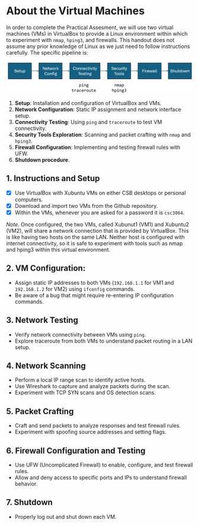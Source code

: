 # About the Virtual Machines

In order to complete the Practical Assesment, we will use two virtual machines (VMs) in VirtualBox to provide a Linux environment within which to experiment
with `nmap`, `hping3`, and firewalls. This handout does not assume any prior knowledge of Linux as we just need to follow instructions carefully. The specific 
pipeline is:

![alt text](https://github.com/lgperrin/Network-Security/blob/main/Practical-Assesment/Images/Captura%20de%20pantalla%202024-02-26%20115128.png)

1. **Setup**: Installation and configuration of VirtualBox and VMs.
2. **Network Configuration**: Static IP assignment and network interface setup.
3. **Connectivity Testing**: Using `ping` and `traceroute` to test VM connectivity.
4. **Security Tools Exploration**: Scanning and packet crafting with `nmap` and `hping3`.
5. **Firewall Configuration**: Implementing and testing firewall rules with UFW.
6. **Shutdown procedure**.

## 1. Instructions and Setup

- [x] Use VirtualBox with Xubuntu VMs on either CSB desktops or personal computers.
- [x] Download and import two VMs from the Github repository.
- [x] Within the VMs, whenever you are asked for a password it is `csc3064`. 

_Note_. Once configured, the two VMs, called Xubunut1 (VM1) and Xubuntu2 (VM2), will share a network connection that is provided by VirtualBox. This is like having 
two hosts on the same LAN. Neither host is configured with internet connectivity, so it is safe to experiment with tools such as nmap and hping3 within this 
virtual environment.

## 2. VM Configuration:

* Assign static IP addresses to both VMs (`192.168.1.1` for VM1 and `192.168.1.2` for VM2) using `ifconfig` commands.
* Be aware of a bug that might require re-entering IP configuration commands.

## 3. Network Testing

* Verify network connectivity between VMs using `ping`.
* Explore traceroute from both VMs to understand packet routing in a LAN setup.


## 4. Network Scanning 

* Perform a local IP range scan to identify active hosts.
* Use Wireshark to capture and analyze packets during the scan.
* Experiment with TCP SYN scans and OS detection scans.

## 5. Packet Crafting 

* Craft and send packets to analyze responses and test firewall rules.
* Experiment with spoofing source addresses and setting flags.

## 6. Firewall Configuration and Testing

* Use UFW (Uncomplicated Firewall) to enable, configure, and test firewall rules.
* Allow and deny access to specific ports and IPs to understand firewall behavior.

## 7. Shutdown

* Properly log out and shut down each VM.








